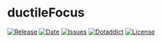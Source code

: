 # ductileFocus

[![Release](https://img.shields.io/github/v/release/franck-paul/ductileFocus)](https://github.com/franck-paul/ductileFocus/releases)
[![Date](https://img.shields.io/github/release-date/franck-paul/ductileFocus)](https://github.com/franck-paul/ductileFocus/releases)
[![Issues](https://img.shields.io/github/issues/franck-paul/ductileFocus)](https://github.com/franck-paul/ductileFocus/issues)
[![Dotaddict](https://img.shields.io/badge/dotaddict-official-green.svg)](https://themes.dotaddict.org/dc2/details/ductileFocus)
[![License](https://img.shields.io/github/license/franck-paul/ductileFocus)](https://github.com/franck-paul/ductileFocus/blob/master/LICENSE)

